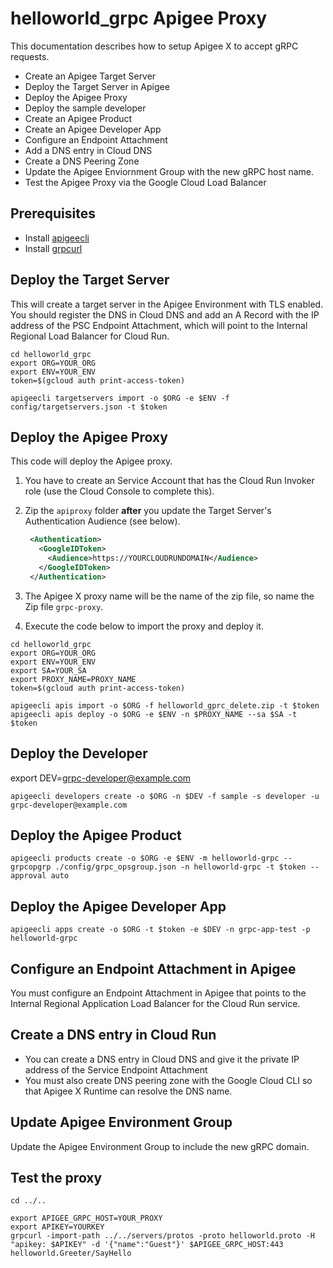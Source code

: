 # helloworld_grpc Apigee Proxy

This documentation describes how to setup Apigee X to accept gRPC requests.
* Create an Apigee Target Server
* Deploy the Target Server in Apigee
* Deploy the Apigee Proxy
* Deploy the sample developer
* Create an Apigee Product
* Create an Apigee Developer App
* Configure an Endpoint Attachment
* Add a DNS entry in Cloud DNS
* Create a DNS Peering Zone
* Update the Apigee Enviornment Group with the new gRPC host name.
* Test the Apigee Proxy via the Google Cloud Load Balancer


## Prerequisites
* Install [apigeecli](https://github.com/apigee/apigeecli/tree/main)
* Install [grpcurl](https://github.com/fullstorydev/grpcurl)

## Deploy the Target Server
This will create a target server in the Apigee Environment with TLS enabled.  
You should register the DNS in Cloud DNS and add an A Record with the IP address of
the PSC Endpoint Attachment, which will point to the Internal Regional Load Balancer for Cloud Run.  

```shell
cd helloworld_grpc
export ORG=YOUR_ORG
export ENV=YOUR_ENV
token=$(gcloud auth print-access-token)

apigeecli targetservers import -o $ORG -e $ENV -f config/targetservers.json -t $token

```

## Deploy the Apigee Proxy
This code will deploy the Apigee proxy. 

1. You have to create an Service Account that has the Cloud Run Invoker role (use the Cloud Console to complete this).
2. Zip the `apiproxy` folder **after** you update the Target Server's Authentication Audience (see below).
   ```xml
    <Authentication>
      <GoogleIDToken>
        <Audience>https://YOURCLOUDRUNDOMAIN</Audience>
      </GoogleIDToken>
    </Authentication>
    ```

3. The Apigee X proxy name will be the name of the zip file, so name the Zip file `grpc-proxy`.
4. Execute the code below to import the proxy and deploy it. 

```shell
cd helloworld_grpc
export ORG=YOUR_ORG
export ENV=YOUR_ENV
export SA=YOUR_SA
export PROXY_NAME=PROXY_NAME
token=$(gcloud auth print-access-token)

apigeecli apis import -o $ORG -f helloworld_gprc_delete.zip -t $token
apigeecli apis deploy -o $ORG -e $ENV -n $PROXY_NAME --sa $SA -t $token
```

## Deploy the Developer
export DEV=grpc-developer@example.com

```shell
apigeecli developers create -o $ORG -n $DEV -f sample -s developer -u grpc-developer@example.com
```

## Deploy the Apigee Product
```shell
apigeecli products create -o $ORG -e $ENV -m helloworld-grpc --grpcopgrp ./config/grpc_opsgroup.json -n helloworld-grpc -t $token --approval auto
```


## Deploy the Apigee Developer App
```shell
apigeecli apps create -o $ORG -t $token -e $DEV -n grpc-app-test -p helloworld-grpc
```

## Configure an Endpoint Attachment in Apigee
You must configure an Endpoint Attachment in Apigee that points to the Internal Regional Application Load Balancer for the Cloud Run service. 

## Create a DNS entry in Cloud Run
* You can create a DNS entry in Cloud DNS and give it the private IP address of the Service Endpoint Attachment
* You must also create DNS peering zone with the Google Cloud CLI so that Apigee X Runtime can resolve the DNS name.  

## Update Apigee Environment Group
Update the Apigee Environment Group to include the new gRPC domain. 


## Test the proxy
```shell
cd ../..

export APIGEE_GRPC_HOST=YOUR_PROXY
export APIKEY=YOURKEY
grpcurl -import-path ../../servers/protos -proto helloworld.proto -H "apikey: $APIKEY" -d '{"name":"Guest"}' $APIGEE_GRPC_HOST:443 helloworld.Greeter/SayHello
```